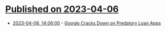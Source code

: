 # [Published on 2023-04-06](index.md)

* [2023-04-06, 14:06:00](https://tech.slashdot.org/story/23/04/06/146237/google-cracks-down-on-predatory-loan-apps?utm_source=rss1.0mainlinkanon&utm_medium=feed) - [Google Cracks Down on Predatory Loan Apps](https://tech.slashdot.org/story/23/04/06/146237/google-cracks-down-on-predatory-loan-apps?utm_source=rss1.0mainlinkanon&utm_medium=feed)
